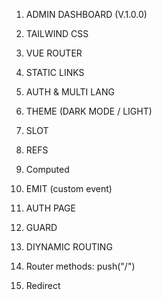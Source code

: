 1. ADMIN DASHBOARD (V.1.0.0)
2. TAILWIND CSS
3. VUE ROUTER
4. STATIC LINKS
5. AUTH & MULTI LANG

6. THEME (DARK MODE / LIGHT)
7. SLOT 
8. REFS 
9. Computed 
10. EMIT (custom event)

1. AUTH PAGE
2. GUARD
3. DIYNAMIC ROUTING
4. Router methods: push("/")
5. Redirect

